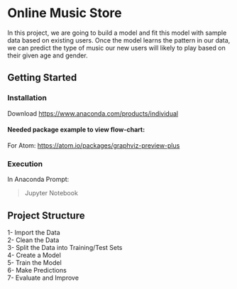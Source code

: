 # Online Music Store

In this project, we are going to build a model and fit this model with sample data based on existing users. Once the model learns the pattern in our data, we can predict the type of music our new users will likely to play based on their given age and gender.

## Getting Started
### Installation
Download https://www.anaconda.com/products/individual   

#### Needed package example to view flow-chart:
For Atom: https://atom.io/packages/graphviz-preview-plus

### Execution
In Anaconda Prompt:
>Jupyter Notebook

## Project Structure

1- Import the Data  
2- Clean the Data  
3- Split the Data into Training/Test Sets  
4- Create a Model  
5- Train the Model  
6- Make Predictions  
7- Evaluate and Improve  



